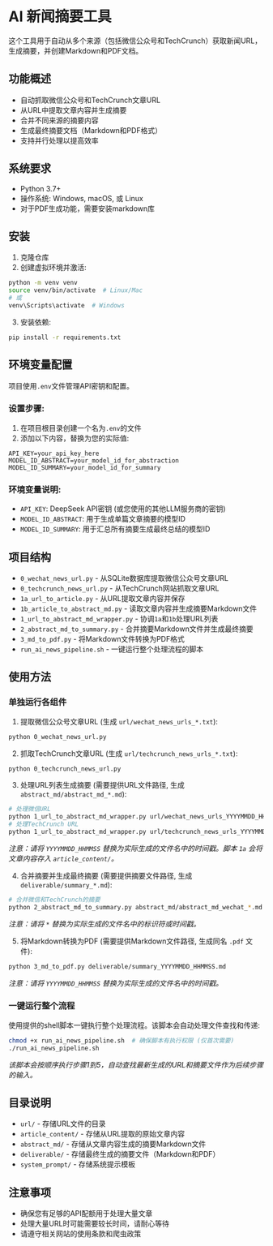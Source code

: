 # AI 新闻摘要工具

这个工具用于自动从多个来源（包括微信公众号和TechCrunch）获取新闻URL，生成摘要，并创建Markdown和PDF文档。

## 功能概述

- 自动抓取微信公众号和TechCrunch文章URL
- 从URL中提取文章内容并生成摘要
- 合并不同来源的摘要内容
- 生成最终摘要文档（Markdown和PDF格式）
- 支持并行处理以提高效率

## 系统要求

- Python 3.7+
- 操作系统: Windows, macOS, 或 Linux
- 对于PDF生成功能，需要安装markdown库

## 安装

1. 克隆仓库
2. 创建虚拟环境并激活:
```bash
python -m venv venv
source venv/bin/activate  # Linux/Mac
# 或 
venv\Scripts\activate  # Windows
```
3. 安装依赖:
```bash
pip install -r requirements.txt
```

## 环境变量配置

项目使用`.env`文件管理API密钥和配置。

### 设置步骤:

1. 在项目根目录创建一个名为`.env`的文件
2. 添加以下内容，替换为您的实际值:
```
API_KEY=your_api_key_here
MODEL_ID_ABSTRACT=your_model_id_for_abstraction
MODEL_ID_SUMMARY=your_model_id_for_summary
```

### 环境变量说明:

- `API_KEY`: DeepSeek API密钥 (或您使用的其他LLM服务商的密钥)
- `MODEL_ID_ABSTRACT`: 用于生成单篇文章摘要的模型ID
- `MODEL_ID_SUMMARY`: 用于汇总所有摘要生成最终总结的模型ID

## 项目结构

- `0_wechat_news_url.py` - 从SQLite数据库提取微信公众号文章URL
- `0_techcrunch_news_url.py` - 从TechCrunch网站抓取文章URL
- `1a_url_to_article.py` - 从URL提取文章内容并保存
- `1b_article_to_abstract_md.py` - 读取文章内容并生成摘要Markdown文件
- `1_url_to_abstract_md_wrapper.py` - 协调`1a`和`1b`处理URL列表
- `2_abstract_md_to_summary.py` - 合并摘要Markdown文件并生成最终摘要
- `3_md_to_pdf.py` - 将Markdown文件转换为PDF格式
- `run_ai_news_pipeline.sh` - 一键运行整个处理流程的脚本

## 使用方法

### 单独运行各组件

1. 提取微信公众号文章URL (生成 `url/wechat_news_urls_*.txt`):
```bash
python 0_wechat_news_url.py
```

2. 抓取TechCrunch文章URL (生成 `url/techcrunch_news_urls_*.txt`):
```bash
python 0_techcrunch_news_url.py
```

3. 处理URL列表生成摘要 (需要提供URL文件路径, 生成 `abstract_md/abstract_md_*.md`):
```bash
# 处理微信URL
python 1_url_to_abstract_md_wrapper.py url/wechat_news_urls_YYYYMMDD_HHMMSS.txt
# 处理TechCrunch URL
python 1_url_to_abstract_md_wrapper.py url/techcrunch_news_urls_YYYYMMDD_HHMMSS.txt
```
   *注意：请将 `YYYYMMDD_HHMMSS` 替换为实际生成的文件名中的时间戳。脚本 `1a` 会将文章内容存入 `article_content/`。*

4. 合并摘要并生成最终摘要 (需要提供摘要文件路径, 生成 `deliverable/summary_*.md`):
```bash
# 合并微信和TechCrunch的摘要
python 2_abstract_md_to_summary.py abstract_md/abstract_md_wechat_*.md abstract_md/abstract_md_techcrunch_*.md
```
   *注意：请将 `*` 替换为实际生成的文件名中的标识符或时间戳。*

5. 将Markdown转换为PDF (需要提供Markdown文件路径, 生成同名 `.pdf` 文件):
```bash
python 3_md_to_pdf.py deliverable/summary_YYYYMMDD_HHMMSS.md
```
   *注意：请将 `YYYYMMDD_HHMMSS` 替换为实际生成的文件名中的时间戳。*

### 一键运行整个流程

使用提供的shell脚本一键执行整个处理流程。该脚本会自动处理文件查找和传递:

```bash
chmod +x run_ai_news_pipeline.sh  # 确保脚本有执行权限 (仅首次需要)
./run_ai_news_pipeline.sh
```
*该脚本会按顺序执行步骤1到5，自动查找最新生成的URL和摘要文件作为后续步骤的输入。*

## 目录说明

- `url/` - 存储URL文件的目录
- `article_content/` - 存储从URL提取的原始文章内容
- `abstract_md/` - 存储从文章内容生成的摘要Markdown文件
- `deliverable/` - 存储最终生成的摘要文件（Markdown和PDF）
- `system_prompt/` - 存储系统提示模板

## 注意事项

- 确保您有足够的API配额用于处理大量文章
- 处理大量URL时可能需要较长时间，请耐心等待
- 请遵守相关网站的使用条款和爬虫政策 